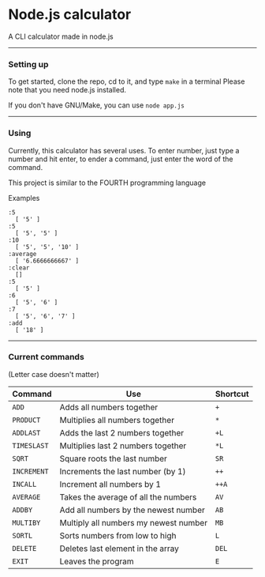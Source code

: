 # Node.js calculator
A CLI calculator made in node.js

---

### Setting up
To get started, clone the repo, cd to it, and type `make` in a terminal
Please note that you need node.js installed.

If you don't have GNU/Make, you can use `node app.js`

---

### Using
Currently, this calculator has several uses.
To enter number, just type a number and hit enter, to ender a command,
just enter the word of the command.

This project is similar to the FOURTH programming language

Examples
```
:5
  [ '5' ]
:5
  [ '5', '5' ]
:10
  [ '5', '5', '10' ]
:average
  [ '6.6666666667' ]
:clear
  []
:5
  [ '5' ]
:6
  [ '5', '6' ]
:7
  [ '5', '6', '7' ]
:add
  [ '18' ]
```

---


### Current commands
(Letter case doesn't matter)

| Command     | Use                                   | Shortcut
|-------------|---------------------------------------|---------
| `ADD`       | Adds all numbers together             | `+`
| `PRODUCT`   | Multiplies all numbers together       | `*`
| `ADDLAST`   | Adds the last 2 numbers together      | `+L`
| `TIMESLAST` | Multiplies last 2 numbers together    | `*L`
| `SQRT`      | Square roots the last number          | `SR`
| `INCREMENT` | Increments the last number (by 1)     | `++`
| `INCALL`    | Increment all numbers by 1            | `++A`
| `AVERAGE`   | Takes the average of all the numbers  | `AV`
| `ADDBY`     | Add all numbers by the newest number  | `AB`
| `MULTIBY`   | Multiply all numbers my newest number | `MB`
| `SORTL`     | Sorts numbers from low to high        | `L`
| `DELETE`    | Deletes last element in the array     | `DEL`
| `EXIT`      | Leaves the program                    | `E`
